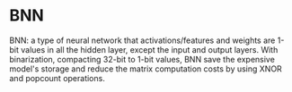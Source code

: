 # BNN

BNN: a type of neural network that activations/features and weights are 1-bit values in all the hidden layer, except the input and output layers. With binarization, compacting 32-bit to 1-bit values, BNN save the expensive model's storage and reduce the matrix computation costs by using XNOR and popcount operations.
